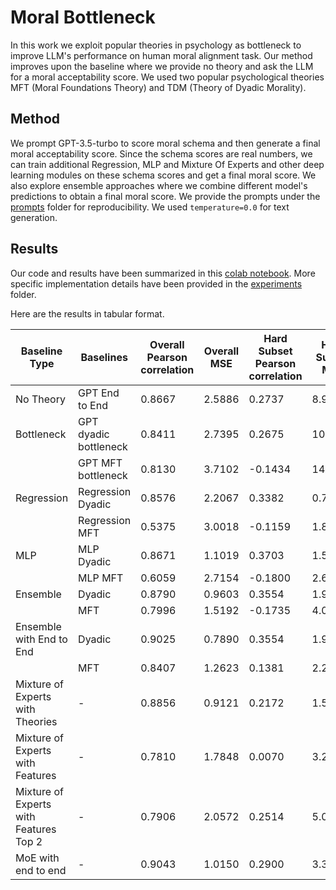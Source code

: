# Moral Bottleneck

In this work we exploit popular theories in psychology as bottleneck to improve LLM's performance on human moral alignment task.
Our method improves upon the baseline where we provide no theory and ask the LLM for a moral acceptability score.
We used two popular psychological theories MFT (Moral Foundations Theory) and TDM (Theory of Dyadic Morality).

## Method
We prompt GPT-3.5-turbo to score moral schema and then generate a final moral acceptability score. Since the schema scores are real numbers, we can train additional Regression, MLP and Mixture Of Experts and other deep learning modules on these schema scores and get a final moral score. We also explore ensemble approaches where we combine different model's predictions to obtain a final moral score. We provide the prompts under the [prompts](prompts) folder for reproducibility. We used `temperature=0.0` for text generation.

## Results
Our code and results have been summarized in this [colab notebook](https://colab.research.google.com/drive/1_rv1vzzuyNbj_vUXUNJ33Gvfux4hizAz?usp=sharing).
More specific implementation details have been provided in the [experiments](experiments/) folder.

Here are the results in tabular format.

| Baseline Type     | Baselines         | Overall Pearson correlation | Overall MSE | Hard Subset Pearson correlation | Hard Subset MSE |
|-------------------|-------------------|-----------------------------|-------------|---------------------------------|-----------------|
| No Theory         | GPT End to End    | 0.8667                      | 2.5886      | 0.2737                          | 8.9121          |
| Bottleneck        | GPT dyadic bottleneck | 0.8411                 | 2.7395      | 0.2675                          | 10.1724         |
|                   | GPT MFT bottleneck  | 0.8130                 | 3.7102      | -0.1434                         | 14.7328         |
| Regression        | Regression Dyadic   | 0.8576                 | 2.2067      | 0.3382                          | 0.7912          |
|                   | Regression MFT      | 0.5375                 | 3.0018      | -0.1159                         | 1.8041          |
| MLP               | MLP Dyadic          | 0.8671                 | 1.1019      | 0.3703                          | 1.5755          |
|                   | MLP MFT             | 0.6059                 | 2.7154      | -0.1800                         | 2.6152          |
| Ensemble          | Dyadic              | 0.8790                 | 0.9603      | 0.3554                          | 1.9778          |
|                   | MFT                 | 0.7996                 | 1.5192      | -0.1735                         | 4.0866          |
| Ensemble with End to End | Dyadic         | 0.9025                 | 0.7890      | 0.3554                          | 1.9262          |
|                   | MFT                 | 0.8407                 | 1.2623      | 0.1381                          | 2.2764          |
| Mixture of Experts with Theories | -    | 0.8856                 | 0.9121      | 0.2172                          | 1.5903          |
| Mixture of Experts with Features | -    | 0.7810                 | 1.7848      | 0.0070                          | 3.2713          |
| Mixture of Experts with Features Top 2 | - | 0.7906              | 2.0572      | 0.2514                          | 5.0678          |
| MoE with end to end | -                 | 0.9043                 | 1.0150      | 0.2900                          | 3.3736          |


